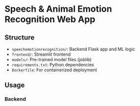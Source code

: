 # Speech & Animal Emotion Recognition Web App

## Structure
- `speechemotionrecognition/`: Backend Flask app and ML logic
- `frontend/`: Streamlit frontend
- `models/`: Pre-trained model files (joblib)
- `requirements.txt`: Python dependencies
- `Dockerfile`: For containerized deployment

## Usage

### Backend
